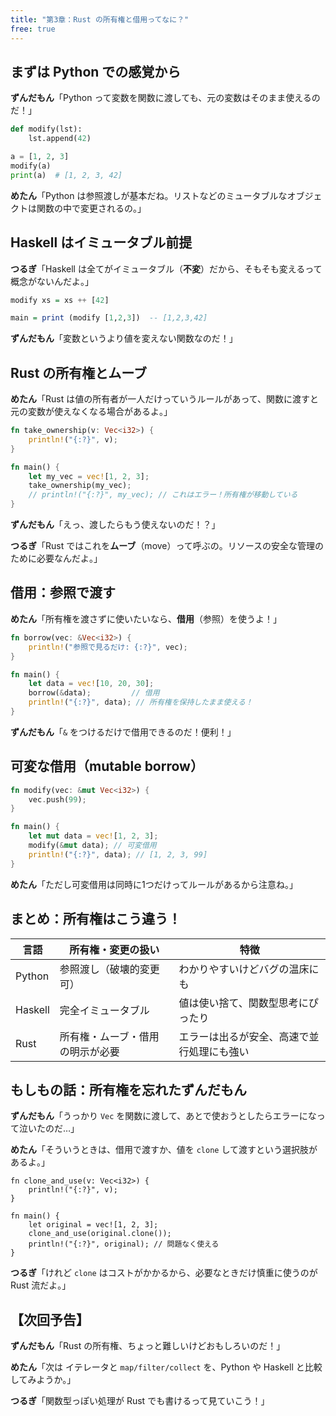 ```yaml
---
title: "第3章：Rust の所有権と借用ってなに？"
free: true
---
```


## まずは Python での感覚から

**ずんだもん**「Python って変数を関数に渡しても、元の変数はそのまま使えるのだ！」

```python
def modify(lst):
    lst.append(42)

a = [1, 2, 3]
modify(a)
print(a)  # [1, 2, 3, 42]
```

**めたん**「Python は参照渡しが基本だね。リストなどのミュータブルなオブジェクトは関数の中で変更されるの。」

## Haskell はイミュータブル前提

**つるぎ**「Haskell は全てがイミュータブル（**不変**）だから、そもそも変えるって概念がないんだよ。」

```haskell
modify xs = xs ++ [42]

main = print (modify [1,2,3])  -- [1,2,3,42]
```

**ずんだもん**「変数というより値を変えない関数なのだ！」

## Rust の所有権とムーブ

**めたん**「Rust は値の所有者が一人だけっていうルールがあって、関数に渡すと元の変数が使えなくなる場合があるよ。」

```rust
fn take_ownership(v: Vec<i32>) {
    println!("{:?}", v);
}

fn main() {
    let my_vec = vec![1, 2, 3];
    take_ownership(my_vec);
    // println!("{:?}", my_vec); // これはエラー！所有権が移動している
}
```

**ずんだもん**「えっ、渡したらもう使えないのだ！？」

**つるぎ**「Rust ではこれを**ムーブ**（move）って呼ぶの。リソースの安全な管理のために必要なんだよ。」

## 借用：参照で渡す

**めたん**「所有権を渡さずに使いたいなら、**借用**（参照）を使うよ！」

```rust
fn borrow(vec: &Vec<i32>) {
    println!("参照で見るだけ: {:?}", vec);
}

fn main() {
    let data = vec![10, 20, 30];
    borrow(&data);         // 借用
    println!("{:?}", data); // 所有権を保持したまま使える！
}
```

**ずんだもん**「`&` をつけるだけで借用できるのだ！便利！」

## 可変な借用（mutable borrow）

```rust
fn modify(vec: &mut Vec<i32>) {
    vec.push(99);
}

fn main() {
    let mut data = vec![1, 2, 3];
    modify(&mut data); // 可変借用
    println!("{:?}", data); // [1, 2, 3, 99]
}
```

**めたん**「ただし可変借用は同時に1つだけってルールがあるから注意ね。」


## まとめ：所有権はこう違う！

| 言語      | 所有権・変更の扱い        | 特徴                    |
| ------- | ---------------- | --------------------- |
| Python  | 参照渡し（破壊的変更可）     | わかりやすいけどバグの温床にも       |
| Haskell | 完全イミュータブル        | 値は使い捨て、関数型思考にぴったり     |
| Rust    | 所有権・ムーブ・借用の明示が必要 | エラーは出るが安全、高速で並行処理にも強い |


## もしもの話：所有権を忘れたずんだもん

**ずんだもん**「うっかり `Vec` を関数に渡して、あとで使おうとしたらエラーになって泣いたのだ…」

**めたん**「そういうときは、借用で渡すか、値を `clone` して渡すという選択肢があるよ。」

```rusr
fn clone_and_use(v: Vec<i32>) {
    println!("{:?}", v);
}

fn main() {
    let original = vec![1, 2, 3];
    clone_and_use(original.clone());
    println!("{:?}", original); // 問題なく使える
}
```

**つるぎ**「けれど `clone` はコストがかかるから、必要なときだけ慎重に使うのが Rust 流だよ。」

## 【次回予告】

**ずんだもん**「Rust の所有権、ちょっと難しいけどおもしろいのだ！」

**めたん**「次は イテレータと `map/filter/collect` を、Python や Haskell と比較してみようか。」

**つるぎ**「関数型っぽい処理が Rust でも書けるって見ていこう！」
